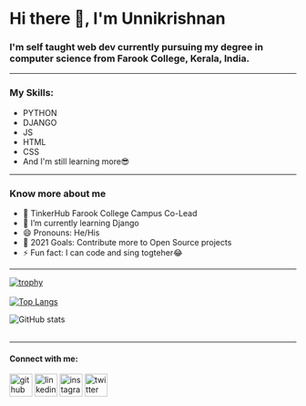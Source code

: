 # Hi there 👋, I'm Unnikrishnan
 
### I'm self taught web dev currently pursuing my degree in computer science from Farook College, Kerala, India. 

---

### My Skills:
- PYTHON
- DJANGO
- JS
- HTML
- CSS
- And I'm still learning more😎

---

### Know more about me
- 🔭  TinkerHub Farook College Campus Co-Lead 
- 🌱 I’m currently learning Django
- 😄 Pronouns: He/His 
- 🥅 2021 Goals: Contribute more to Open Source projects
- ⚡ Fun fact: I can code and sing togteher😂 


---

[![trophy](https://github-profile-trophy.vercel.app/?username=UnnikrishnanNP&theme=onedark)](https://github.com/ryo-ma/github-profile-trophy)
<br> <br>
[![Top Langs](https://github-readme-stats.vercel.app/api/top-langs/?username=UnnikrishnanNP&layout=compact&theme=radical)](https://github.com/anuraghazra/github-readme-stats)
<br> 

![GitHub stats](https://github-readme-stats.vercel.app/api?username=UnnikrishnanNP&show_icons=true&theme=radical)
<br><br>

---

#### Connect with me:

[<img src='https://cdn.jsdelivr.net/npm/simple-icons@3.0.1/icons/github.svg' alt='github' height='40'>](https://github.com/UnnikrishnanNP)  [<img src='https://cdn.jsdelivr.net/npm/simple-icons@3.0.1/icons/linkedin.svg' alt='linkedin' height='40'>](https://www.linkedin.com/in/unnikrishnan-n-p-2a834a192/)  [<img src='https://cdn.jsdelivr.net/npm/simple-icons@3.0.1/icons/instagram.svg' alt='instagram' height='40'>](https://www.instagram.com/___unnikrishnan___/)  [<img src='https://cdn.jsdelivr.net/npm/simple-icons@3.0.1/icons/twitter.svg' alt='twitter' height='40'>](https://twitter.com/UnnikrishnanNP5)  
  

